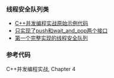 ### 线程安全队列类

- [C++并发编程实战原始示例代码](origin)
- [只实现了push和wait_and_pop两个接口](recipe-01)
- [第一个完整实现的线程安全队列](recipe-02)


### 参考代码
C++并发编程实战, Chapter 4
